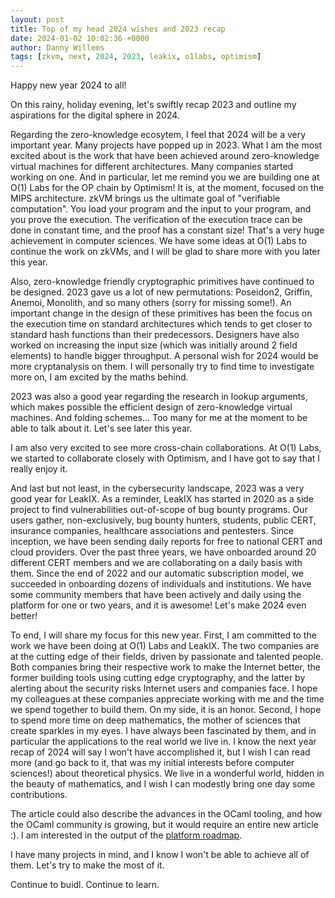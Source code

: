 ```yaml
---
layout: post
title: Top of my head 2024 wishes and 2023 recap
date: 2024-01-02 10:02:36 +0000
author: Danny Willems
tags: [zkvm, next, 2024, 2023, leakix, o1labs, optimism]
---
```



Happy new year 2024 to all!

On this rainy, holiday evening, let's swiftly recap 2023 and outline my
aspirations for the digital sphere in 2024.

Regarding the zero-knowledge ecosytem, I feel that 2024 will be a very important
year. Many projects have popped up in 2023.
What I am the most excited about is the work that have been achieved around
zero-knowledge virtual machines for different architectures. Many companies
started working on one. And in particular, let me remind you we are building one at O(1) Labs
for the OP chain by Optimism! It is, at the moment, focused on the MIPS architecture.
zkVM brings us the ultimate goal of "verifiable computation". You load your
program and the input to your program, and you prove the execution. The
verification of the execution trace can be done in constant time, and the proof has a
constant size! That's a very huge achievement in computer sciences. We have some
ideas at O(1) Labs to continue the work on zkVMs, and I will be glad to share
more with you later this year.

Also, zero-knowledge friendly cryptographic primitives have continued to be
designed. 2023 gave us a lot of new permutations: Poseidon2, Griffin, Anemoi, Monolith,
and so many others (sorry for missing some!). An important change in the design
of these primitives has been the focus on the execution time on standard
architectures which tends to get closer to standard hash functions than their
predecessors. Designers have also worked on increasing the input size (which was
initially around 2 field elements) to handle bigger throughput. A personal wish for
2024 would be more cryptanalysis on them. I will personally try to find time to
investigate more on, I am excited by the maths behind.

2023 was also a good year regarding the research in lookup arguments, which
makes possible the efficient design of zero-knowledge virtual machines.
And folding schemes... Too many for me at the moment to be able to
talk about it. Let's see later this year.

I am also very excited to see more cross-chain collaborations. At O(1) Labs, we
started to collaborate closely with Optimism, and I have got to say that I
really enjoy it.

And last but not least, in the cybersecurity landscape, 2023 was a very good
year for LeakIX. As a reminder, LeakIX has started in 2020 as a side project to find
vulnerabilities out-of-scope of bug bounty programs. Our users gather,
non-exclusively, bug bounty hunters, students, public CERT, insurance companies,
healthcare associations and pentesters.
Since inception, we have been sending daily reports for free to national CERT and cloud
providers. Over the past three years, we
have onboarded around 20 different CERT members and we are collaborating on a daily
basis with them. Since the end of 2022 and our automatic subscription model, we
succeeded in onboarding dozens of individuals and institutions. We have some
community members that have been actively and daily using the platform for one
or two years, and it is awesome!
Let's make 2024 even better!

To end, I will share my focus for this new year. First, I am committed to the
work we have been doing at O(1) Labs and LeakIX. The two companies are at the
cutting edge of their fields, driven by passionate and talented people. Both
companies bring their respective work to make the Internet better, the former
building tools using cutting edge cryptography, and
the latter by alerting about the security risks Internet users and companies face.
I hope my colleagues at these companies appreciate working with me and the time
we spend together to build them. On my side, it is an honor.
Second, I hope to spend more time on deep mathematics, the mother of sciences
that create sparkles in my eyes. I have always been fascinated by them, and in
particular the applications to the real world we live in. I know the next year recap of
2024 will say I won't have accomplished it, but I wish I can read more (and go
back to it, that was my initial interests before computer sciences!) about
theoretical physics. We live in a wonderful world, hidden in the beauty of
mathematics, and I wish I can modestly bring one day some contributions.

The article could also describe the advances in the OCaml tooling,
and how the OCaml community is growing, but it would require an entire new article :).
I am interested in the output of the [platform
roadmap](https://ocaml.org/docs/platform-roadmap).

I have many projects in mind, and I know I won't be able to achieve all of them. Let's try to make the most of it.

Continue to buidl.
Continue to learn.
